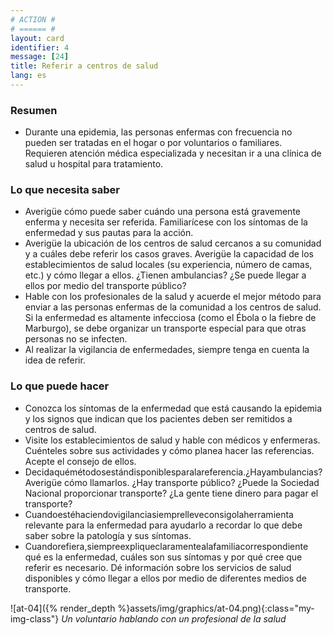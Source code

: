 ```yaml
---
# ACTION #
# ====== #
layout: card
identifier: 4
message: [24]
title: Referir a centros de salud
lang: es
---
```


### Resumen

- Durante una epidemia, las personas enfermas con frecuencia no pueden ser tratadas en el hogar o por voluntarios o familiares. Requieren atención médica especializada y necesitan ir a una clínica de salud u hospital para tratamiento.

### Lo que necesita saber
- Averigüe cómo puede saber cuándo una persona está gravemente enferma y necesita ser referida. Familiarícese con los síntomas de la enfermedad y sus pautas para la acción.
- Averigüe la ubicación de los centros de salud cercanos a su comunidad y a cuáles debe referir los casos graves. Averigüe la capacidad de los establecimientos de salud locales (su experiencia, número de camas, etc.) y cómo llegar a ellos. ¿Tienen ambulancias? ¿Se puede llegar a ellos por medio del transporte público?
- Hable con los profesionales de la salud y acuerde el mejor método para enviar a las personas enfermas de la comunidad a los centros de salud. Si la enfermedad es altamente infecciosa (como el Ébola o la fiebre de Marburgo), se debe organizar un transporte especial para que otras personas no se infecten.
- Al realizar la vigilancia de enfermedades, siempre tenga en cuenta la idea de referir.

### Lo que puede hacer
- Conozca los síntomas de la enfermedad que está causando la epidemia y los signos que indican que los pacientes deben ser remitidos a centros de salud.
- Visite los establecimientos de salud y hable con médicos y enfermeras. Cuénteles sobre sus actividades y cómo planea hacer las referencias. Acepte el consejo de ellos.
- Decidaquémétodosestándisponiblesparalareferencia.¿Hayambulancias? Averigüe cómo llamarlos. ¿Hay transporte público? ¿Puede la Sociedad Nacional proporcionar transporte? ¿La gente tiene dinero para pagar el transporte?
- Cuandoestéhaciendovigilanciasiemprelleveconsigolaherramienta relevante para la enfermedad para ayudarlo a recordar lo que debe saber sobre la patología y sus síntomas.
- Cuandorefiera,siempreexpliqueclaramentealafamiliacorrespondiente qué es la enfermedad, cuáles son sus síntomas y por qué cree que referir es necesario. Dé información sobre los servicios de salud disponibles y cómo llegar a ellos por medio de diferentes medios de transporte.

![at-04]({% render_depth %}assets/img/graphics/at-04.png){:class="my-img-class"}
*Un voluntario hablando con un profesional de la salud*
